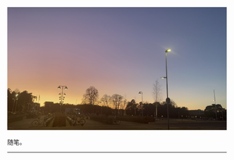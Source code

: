 <div class="homepage-hero">
  <img src="ele.png" alt="Hero Image">
</div>

随笔。

-------------------------

